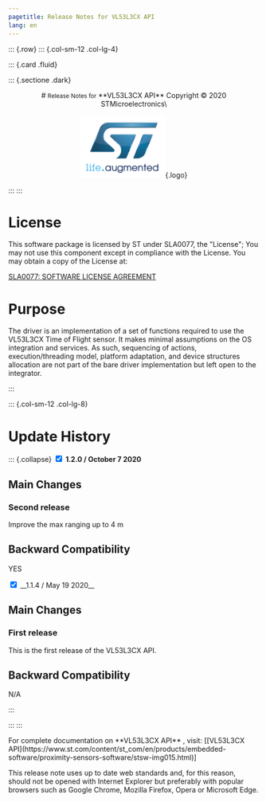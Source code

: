 ```yaml
---
pagetitle: Release Notes for VL53L3CX API
lang: en
---
```


::: {.row}
::: {.col-sm-12 .col-lg-4}

::: {.card .fluid}

::: {.sectione .dark}
<center>
# <small>Release Notes for</small> **VL53L3CX API**
Copyright &copy; 2020 STMicroelectronics\
    
[![ST logo](_htmresc/st_logo.png)](https://www.st.com){.logo}
</center>
:::
:::

# License

This software package is
licensed by ST under SLA0077, the "License"; You may not use this component except in compliance
with the License. You may obtain a copy of the License at:


[SLA0077: SOFTWARE LICENSE AGREEMENT](http://www.st.com/content/st_com/en/search.html#q=SLA0077-t=keywords-page=1)

# Purpose

The driver is an implementation of a set of functions required to use the VL53L3CX
Time of Flight sensor. It makes minimal assumptions on the OS integration and services. As such,
sequencing of actions, execution/threading model, platform adaptation, and device
structures allocation are not part of the bare driver implementation but left open to the
integrator.

:::

::: {.col-sm-12 .col-lg-8}
# Update History

::: {.collapse}
<input type="checkbox" id="collapse-section4" checked aria-hidden="true">
<label for="collapse-section4" aria-hidden="true">__1.2.0 / October 7 2020__</label>
<div>			

## Main Changes

### Second release

Improve the max ranging up to 4 m

## Backward Compatibility

YES


</div>
<input type="checkbox" id="collapse-section4" checked aria-hidden="true">
<label for="collapse-section4" aria-hidden="true">__1.1.4 / May 19 2020__</label>
<div>			

## Main Changes

### First release

This is the first release of the VL53L3CX API. 

## Backward Compatibility

N/A


</div>
:::


:::
:::

<footer class="sticky">
For complete documentation on **VL53L3CX API** ,
visit: [[VL53L3CX API](https://www.st.com/content/st_com/en/products/embedded-software/proximity-sensors-software/stsw-img015.html)]

This release note uses up to date web standards and, for this reason, should not
be opened with Internet Explorer but preferably with popular browsers such as
Google Chrome, Mozilla Firefox, Opera or Microsoft Edge.
</footer>
